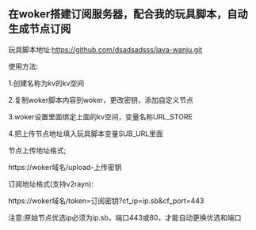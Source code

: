 ## 在woker搭建订阅服务器，配合我的玩具脚本，自动生成节点订阅

玩具脚本地址:https://github.com/dsadsadsss/java-wanju.git

使用方法:

1.创建名称为kv的kv空间

2.复制woker脚本内容到woker，更改密钥，添加自定义节点

3.woker设置里面绑定上面的kv空间，变量名称URL_STORE

4.把上传节点地址填入玩具脚本变量SUB_URL里面

节点上传地址格式;

https://woker域名/upload-上传密钥

订阅地址格式(支持v2rayn):

https://woker域名/token=订阅密钥?cf_ip=ip.sb&cf_port=443

注意:原始节点优选ip必须为ip.sb，端口443或80，才能自动更换优选和端口
